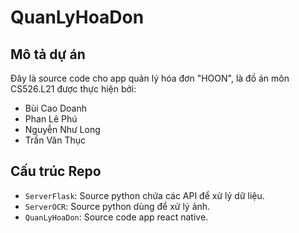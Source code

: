 # QuanLyHoaDon

## Mô tả dự án

Đây là source code cho app quản lý hóa đơn "HOON", là đồ án môn CS526.L21 được thực hiện bởi:
* Bùi Cao Doanh
* Phan Lê Phú
* Nguyễn Như Long
* Trần Văn Thục

## Cấu trúc Repo

* `ServerFlask`: Source python chứa các API để xử lý dữ liệu.
* `ServerOCR`: Source python dùng để xử lý ảnh.
* `QuanLyHoaDon`: Source code app react native.
